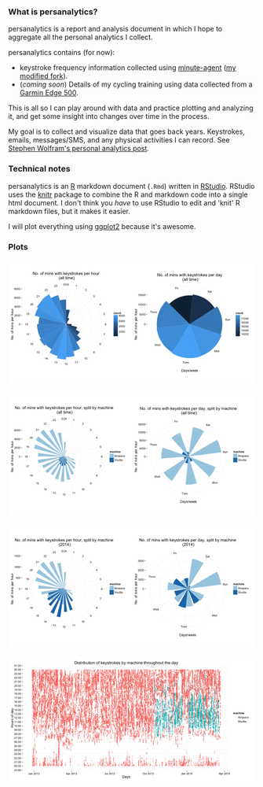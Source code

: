 ### What is persanalytics? ###

persanalytics is a report and analysis document in which I hope to aggregate all the personal analytics I collect.

persanalytics contains (for now):

- keystroke frequency information collected using [minute-agent][minute] ([my modified fork][minute-sh]).
- (_coming soon_) Details of my cycling training using data collected from a [Garmin Edge 500][Garmin500].

This is all so I can play around with data and practice plotting and analyzing it, and get some insight into changes over time in the process.

My goal is to collect and visualize data that goes back years. Keystrokes, emails, messages/SMS, and any physical activities I can record. See [Stephen Wolfram's personal analytics post][wolfram].

### Technical notes ###

persanalytics is an [R][R] markdown document (`.Rmd`) written in [RStudio][RStudio]. RStudio uses the [knitr][knitr] package to combine the R and markdown code into a single html document. I don't think you _have_ to use RStudio to edit and 'knit' R markdown files, but it makes it easier.

I will plot everything using [ggplot2][ggplot2] because it's awesome.

### Plots ###

![](figure/polarAll.png)

![](figure/polarSplit.png)

![](figure/polarSplit2014.png)

![](figure/keysOverTime.png)

[wolfram]: http://blog.stephenwolfram.com/2012/03/the-personal-analytics-of-my-life/
[R]: https://en.wikipedia.org/wiki/R_Statistics
[RStudio]: http://www.rstudio.com
[minute]: https://github.com/tmcw/minute-agent
[minute-sh]: https://github.com/sheriferson/minute-agent
[Garmin500]: https://buy.garmin.com/en-US/US/into-sports/cycling/edge-500/prod36728.html
[knitr]: http://yihui.name/knitr/
[ggplot2]: http://docs.ggplot2.org/current/
